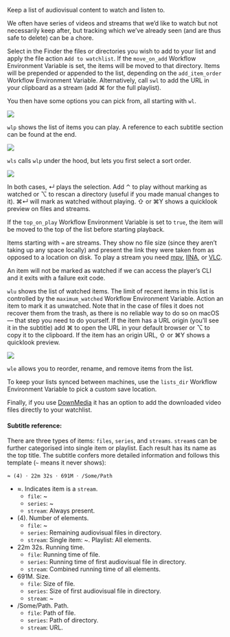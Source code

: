Keep a list of audiovisual content to watch and listen to.
 
We often have series of videos and streams that we’d like to watch but not necessarily keep after, but tracking which we’ve already seen (and are thus safe to delete) can be a chore.
 
Select in the Finder the files or directories you wish to add to your list and apply the file action `Add to watchlist`. If the `move_on_add` Workflow Environment Variable is set, the items will be moved to that directory. Items will be prepended or appended to the list, depending on the `add_item_order` Workflow Environment Variable. Alternatively, call `swl` to add the URL in your clipboard as a stream (add ⌘ for the full playlist).

You then have some options you can pick from, all starting with `wl`.

![](https://i.imgur.com/jOKRSwY.png)

`wlp` shows the list of items you can play. A reference to each subtitle section can be found at the end.

![](https://i.imgur.com/anCe2I8.png)

`wls` calls `wlp` under the hood, but lets you first select a sort order.

![](https://i.imgur.com/SymAbSa.png)

In both cases, ↵ plays the selection. Add ⌃ to play without marking as watched or ⌥ to rescan a directory (useful if you made manual changes to it). ⌘↵ will mark as watched without playing. ⇧ or ⌘Y shows a quicklook preview on files and streams.

If the `top_on_play` Workflow Environment Variable is set to `true`, the item will be moved to the top of the list before starting playback.

Items starting with `≈` are streams. They show no file size (since they aren’t taking up any space locally) and present the link they were taken from as opposed to a location on disk. To play a stream you need [mpv](http://mpv.io/), [IINA](https://lhc70000.github.io/iina/), or [VLC](http://www.videolan.org/vlc/index.html).

An item will not be marked as watched if we can access the player’s CLI and it exits with a failure exit code.

`wlu` shows the list of watched items. The limit of recent items in this list is controlled by the `maximum_watched` Workflow Environment Variable. Action an item to mark it as unwatched. Note that in the case of files it does not recover them from the trash, as there is no reliable way to do so on macOS — that step you need to do yourself. If the item has a URL origin (you’ll see it in the subtitle) add ⌘ to open the URL in your default browser or ⌥ to copy it to the clipboard. If the item has an origin URL, ⇧ or ⌘Y shows a quicklook preview.

![](https://i.imgur.com/XK0W6Wj.png)

`wle` allows you to reorder, rename, and remove items from the list.

To keep your lists synced between machines, use the `lists_dir` Workflow Environment Variable to pick a custom save location.

Finally, if you use [DownMedia](https://github.com/vitorgalvao/alfred-workflows/tree/master/DownMedia) it has an option to add the downloaded video files directly to your watchlist.

#### Subtitle reference:

There are three types of items: `files`, `series`, and `streams`. `stream`s can be further categorised into single item or playlist. Each result has its name as the top title. The subtitle confers more detailed information and follows this template (`~` means it never shows):

```
≈ (4) 𐄁 22m 32s 𐄁 691M 𐄁 /Some/Path
```

+ ≈. Indicates item is a `stream`.
    + `file`: ~
    + `series`: ~
    + `stream`: Always present.
+ (4). Number of elements.
    + `file`: ~
    + `series`: Remaining audiovisual files in directory.
    + `stream`: Single item: ~. Playlist: All elements.
+ 22m 32s. Running time.
    + `file`: Running time of file.
    + `series`: Running time of first audiovisual file in directory.
    + `stream`: Combined running time of all elements.
+ 691M. Size.
    + `file`: Size of file.
    + `series`: Size of first audiovisual file in directory.
    + `stream`: ~
+ /Some/Path. Path.
    + `file`: Path of file.
    + `series`: Path of directory.
    + `stream`: URL.
